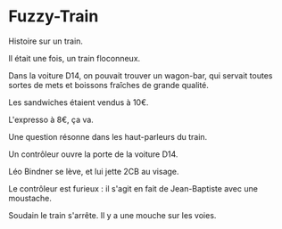 # Fuzzy-Train
Histoire sur un train.

Il était une fois, un train floconneux.

Dans la voiture D14, on pouvait trouver un wagon-bar, qui servait toutes sortes de mets et boissons fraîches de grande qualité.

Les sandwiches étaient vendus à 10€.

L'expresso à 8€, ça va.

Une question résonne dans les haut-parleurs du train.

Un contrôleur ouvre la porte de la voiture D14.

Léo Bindner se lève, et lui jette 2CB au visage.

Le contrôleur est furieux : il s'agit en fait de Jean-Baptiste avec une moustache.

Soudain le train s'arrête. Il y a une mouche sur les voies.
